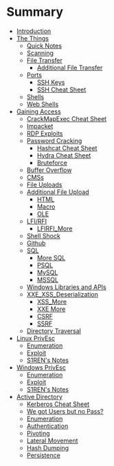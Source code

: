 # Summary

- [Introduction](Introduction.md)
- [The Things]()
	- [Quick Notes](./Quick%20Notes.md)
	- [Scanning](Scanning.md)
	- [File Transfer](./File%20Transfer.md)
		- [Additional File Transfer](AddnlFileTrasnfer.md)
	- [Ports](Ports.md)
		- [SSH Keys](SSHKeys.md)
		- [SSH Cheat Sheet](sshcheatsheet.md)
	- [Shells](Shells.md)
	- [Web Shells](Web%20Shells.md)
- [Gaining Access]()
	- [CrackMapExec Cheat Sheet](CrackMapExecCheatSheet.md)
	- [Impacket](Impacket.md)
	- [RDP Exploits](RDPEXploit.md)
	- [Password Cracking]()
		- [Hashcat Cheat Sheet](My%20Hashcat%20Cheatsheet.md)
		- [Hydra Cheat Sheet](My%20Hydra%20Cheatsheet.md)
		- [Bruteforce](Bruteforce.md)
	- [Buffer Overflow](Buffer%20Overflow.md)
	- [CMSs](CMSs.md)
	- [File Uploads](File%20Uploads.md)
	- [Additional File Upload](AddnlFileUpload.md)
		- [HTML](htmlfileupload.md)
		- [Macro](MyMacros.md)
		- [OLE](OLEFileUpload.md)
	- [LFI/RFI](LFIRFI.md)
		- [LFIRFI_More](LFIRFIMore.md)
	- [Shell Shock](ShellShock.md)
	- [Github](Github.md)
	- [SQL](MySQL.md)
		- [More SQL](MoreSQL.md)
		- [PSQL](PSQL.md)
		- [MySQL](MyMySql.md)
		- [MSSQL](MSSQL.md)
	- [Windows Libraries and APIs](WindowLibraries.md)
	- [XXE_XSS_Deserialization](XXEXSSDeSerial.md)
		- [XSS_More](XXMore.md)
		- [XXE More](XXXEMore.md)
		- [CSRF](CSRF.md)
		- [SSRF](SSRF.md)
	- [Directory Traversal](DirectoryTraveral.md)
- [Linux PrivEsc]()
	- [Enumeration](LinuxEnum.md)
	- [Exploit](LinuxPrivExploit.md)
	- [S1REN's Notes](S1RENLinNotes.md)
- [Windows PrivEsc]()
	- [Enumeration](WinPrivEnum.md)
	- [Exploit](WinPrivExploit.md)
	- [S1REN's Notes](S1RENWinNotes.md)
- [Active Directory]()
	- [Kerberos Cheat Sheet](KerberosCheetSheet.md)
	- [We got Users but no Pass?](WeGotUsersbutnoPass.md)
	- [Enumeration](ADEnum.md)
	- [Authentication](ADAuth.md)
	- [Pivoting](ADPivoting.md)
	- [Lateral Movement](ADLateralMovement.md)
	- [Hash Dumping](ADHashDump.md)
	- [Persistence](ADPersistence.md)